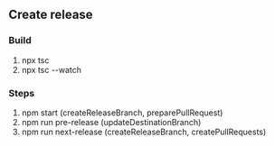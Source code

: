 ## Create release

### Build
1. npx tsc
2. npx tsc --watch

### Steps
1. npm start (createReleaseBranch, preparePullRequest)
2. npm run pre-release (updateDestinationBranch)
3. npm run next-release (createReleaseBranch, createPullRequests)